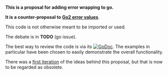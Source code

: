 **This is a proposal for adding error wrapping to go.**

**It is a counter-proposal to [Go2 error values](https://github.com/golang/go/issues/29934)**.

This code is not otherwise meant to be imported or used.

The debate is in **TODO** (go issue).

The best way to review the code is via its 
[![GoDoc](https://godoc.org/github.com/JavierZunzunegui/xerrors?status.svg)](https://godoc.org/github.com/JavierZunzunegui/xerrors).
The examples in particular have been chosen to easily demonstrate the overall functionality.

There was a [first iteration](https://github.com/JavierZunzunegui/Go2_error_values_counter_proposal) 
of the ideas behind this proposal, but that is now to be regarded as obsolete.